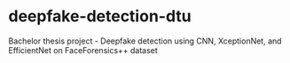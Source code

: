 # deepfake-detection-dtu
Bachelor thesis project - Deepfake detection using CNN, XceptionNet, and EfficientNet on FaceForensics++ dataset
